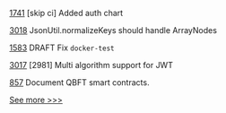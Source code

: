 
[1741](https://github.com/hyperledger-labs/blockchain-automation-framework/pull/1741) [skip ci] Added auth chart

[3018](https://github.com/hyperledger/besu/pull/3018) JsonUtil.normalizeKeys should handle ArrayNodes

[1583](https://github.com/hyperledger/iroha/pull/1583) DRAFT Fix `docker-test`

[3017](https://github.com/hyperledger/besu/pull/3017) [2981] Multi algorithm support for JWT

[857](https://github.com/hyperledger/besu-docs/pull/857) Document QBFT smart contracts.


[See more >>>](https://start-here.hyperledger.org/pull-requests)
